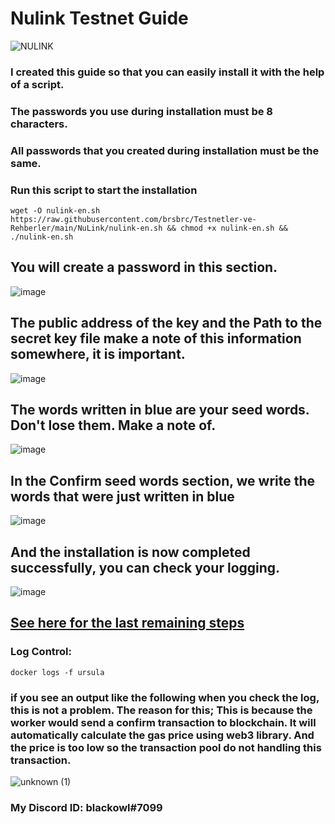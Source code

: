 # Nulink Testnet Guide

![NULINK](https://user-images.githubusercontent.com/107190154/190568136-14f5a7d8-5b15-46fb-8132-4d38a0779171.gif)

### I created this guide so that you can easily install it with the help of a script.

### The passwords you use during installation must be 8 characters. 

### All passwords that you created during installation must be the same.

### Run this script to start the installation

```
wget -O nulink-en.sh https://raw.githubusercontent.com/brsbrc/Testnetler-ve-Rehberler/main/NuLink/nulink-en.sh && chmod +x nulink-en.sh && ./nulink-en.sh
```

## You will create a password in this section.

![image](https://user-images.githubusercontent.com/107190154/190849869-e11d4ed6-f558-4902-8d93-1eb5cad3b7ed.png)

## The public address of the key and the Path to the secret key file make a note of this information somewhere, it is important.

![image](https://user-images.githubusercontent.com/107190154/190849872-4a58ec31-866e-4bbe-8833-2490aaf80773.png)

## The words written in blue are your seed words. Don't lose them. Make a note of.

![image](https://user-images.githubusercontent.com/107190154/190849993-a2a18f42-bba5-497b-8f47-4b1ad8c3e7ef.png)

## In the Confirm seed words section, we write the words that were just written in blue

![image](https://user-images.githubusercontent.com/107190154/190851095-8f445beb-c140-4ba9-b8f7-fc536f2a04f1.png)

## And the installation is now completed successfully, you can check your logging.

![image](https://user-images.githubusercontent.com/107190154/190850125-a19d0d20-dc40-4d09-8951-b43941f394b0.png)

## [See here for the last remaining steps](https://docs.nulink.org/products/staking_dapp)

### Log Control:
```
docker logs -f ursula
```
### if you see an output like the following when you check the log, this is not a problem. The reason for this; This is because the worker would send a confirm transaction to blockchain. It will automatically calculate the gas price using web3 library. And the price is too low so the transaction pool do not handling this transaction.

![unknown (1)](https://user-images.githubusercontent.com/107190154/190915109-11fb0c4a-9652-48be-8110-1731dd67752b.png)


### My Discord ID: blackowl#7099
